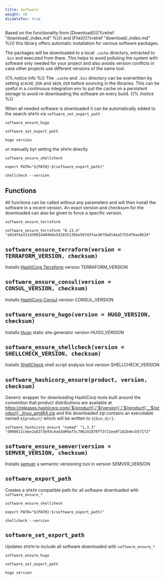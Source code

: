 ```yaml
---
title: Software
weight: 40
disableToc: true
---
```


Based on the functionality from [Download]({{%relref "download/_index.md" %}}) and [File]({{%relref "download/_index.md" %}}) this library offers automatic installation for various software packages.

The packages will be downloaded to a local `.cache` directory, extracted to `.bin` and executed from there. This helps to avoid polluting the system with software only needed for your project and also avoids version conflicts in case other projects use different versions of the same tool.

{{% notice info %}}
The `.cache` and `.bin` directory can be overwritten by setting `$CACHE_DIR` and `$BIN_DIR` before sourcing in the libraries. This can be useful in a continuous integration env to put the cache on a persistent storage to avoid re-downloading the software on every build. 
{{% /notice %}}

When all needed software is downloaded it can be automatically added to the search `$PATH` via `software_set_export_path`

```shell
software_ensure_hugo

software_set_export_path

hugo version
```

or manually byt setting the `$PATH` directly 

```shell
software_ensure_shellcheck

export PATH="${PATH}:$(software_export_path)"

shellcheck --version
```

## Functions

All functions can be called without any parameters and will then install the software in a recent version. An exact version and checksum for the downloaded can also be given to force a specific version.

```shell
software_ensure_terraform

software_ensure_terraform "0.13.4" "a92df4a151d390144040de5d18351301e597d3fae3679a814ea57554f6aa9b24"
```


## `software_ensure_terraform(version = TERRAFORM_VERSION, checksum)`
Installs [HashiCorp Terraform](https://www.terraform.io/) version TERRAFORM_VERSION

## `software_ensure_consul(version = CONSUL_VERSION, checksum)`
Installs [HashiCorp Consul](https://www.consul.io/) version CONSUL_VERSION

## `software_ensure_hugo(version = HUGO_VERSION, checksum)`
Installs [Hugo](https://gohugo.io/) static site generator version HUGO_VERSION

## `software_ensure_shellcheck(version = SHELLCHECK_VERSION, checksum)`
Installs [ShellCheck](https://www.shellcheck.net/) shell script analysis tool version SHELLCHECK_VERSION

## `software_hashicorp_ensure(product, version, checksum)`

Generic wrapper for downloading HashiCorp tools built around the convention that product distributions are available at https://releases.hashicorp.com/`${product}`/`${version}`/`${product}`_`${product}`_linux_amd64.zip and the downloaded
zip contains an executable named `${product}` which will be written to `${bin_dir}`.

```shell
software_hashicorp_ensure "nomad" "1.3.3" "d908811cebe2a8373e93c4ad3d09af5c706241878ff3f21ee0f182b4ecb571f2"
```

## `software_ensure_semver(version = SEMVER_VERSION, checksum)`

Installs [semver](https://github.com/maykonlf/semver-cli) a semantic versioning tool in version SEMVER_VERSION 

## `software_export_path`
Creates a `$PATH` compatible path for all software downloaded with `software_ensure_*`

```shell
software_ensure_shellcheck

export PATH="${PATH}:$(software_export_path)"

shellcheck --version
```

## `software_set_export_path`

Updates `$PATH` to include all software downloaded with `software_ensure_*`

```shell
software_ensure_hugo

software_set_export_path

hugo version
```
